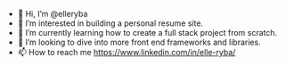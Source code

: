 - 👋 Hi, I’m @elleryba
- 👀 I’m interested in building a personal resume site.
- 🌱 I’m currently learning how to create a full stack project from scratch.
- 💞️ I’m looking to dive into more front end frameworks and libraries.
- 📫 How to reach me https://www.linkedin.com/in/elle-ryba/

<!---
elleryba/elleryba is a ✨ special ✨ repository because its `README.md` (this file) appears on your GitHub profile.
You can click the Preview link to take a look at your changes.
--->
